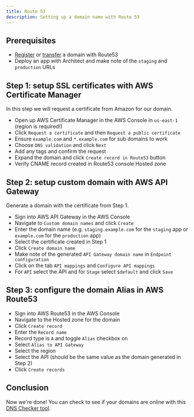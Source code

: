 ```yaml
---
title: Route 53
description: Setting up a domain name with Route 53
---
```



## Prerequisites

- [Register](https://docs.aws.amazon.com/Route53/latest/DeveloperGuide/domain-register.html) or [transfer](https://docs.aws.amazon.com/Route53/latest/DeveloperGuide/domain-transfer-to-route-53.html) a domain with Route53
- Deploy an app with Architect and make note of the `staging` and `production` URLs

## Step 1: setup SSL certificates with AWS Certificate Manager

In this step we will request a certificate from Amazon for our domain.

- Open up AWS Certificate Manager in the AWS Console in `us-east-1` (region is required!)
- Click `Request a certificate` and then `Request a public certificate`
- Ensure `example.com` and `*.example.com` for sub domains to work
- Choose `DNS validation` and click `Next`
- Add any tags and confirm the request
- Expand the domain and click `Create record in Route53` button
- Verify CNAME record created in Route53 console Hosted zone

## Step 2: setup custom domain with AWS API Gateway

Generate a domain with the certificate from Step 1.

- Sign into AWS API Gateway in the AWS Console
- Navigate to `Custom domain names` and click `Create`
- Enter the domain name (e.g. `staging.example.com` for the `staging` app or `example.com` for the `production` app)
- Select the certificate created in Step 1
- Click `Create domain name`
- Make note of the generated `API Gateway domain name` in `Endpoint configuration`
- Click on the tab `API mappings` and `Configure API mappings`
- For `API` select the API and for `Stage` select `$default` and click `Save`

## Step 3: configure the domain Alias in AWS Route53

- Sign into AWS Route53 in the AWS Console
- Navigate to the Hosted zone for the domain
- Click `Create record`
- Enter the `Record name`
- Record type is `A` and toggle `Alias` checkbox on
- Select `Alias to API Gateway`
- Select the region
- Select the API (should be the same value as the domain generated in Step 2)
- Click `Create records`

## Conclusion

Now we're done! You can check to see if your domains are online with this [DNS Checker tool](https://dnschecker.org/).
